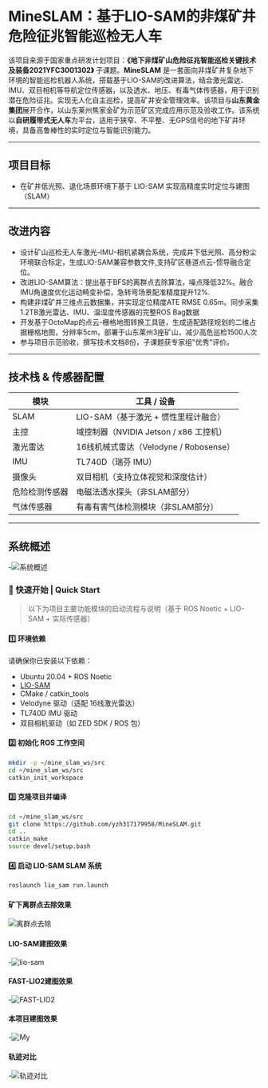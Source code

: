 #  MineSLAM：基于LIO-SAM的非煤矿井危险征兆智能巡检无人车

该项目来源于国家重点研发计划项目：**《地下非煤矿山危险征兆智能巡检关键技术及装备2021YFC3001302》** 子课题。**MineSLAM** 是一套面向非煤矿井复杂地下环境的智能巡检机器人系统，搭载基于LIO-SAM的改进算法，结合激光雷达、IMU、双目相机等导航定位传感器，以及透水、地压、有毒气体传感器，用于识别潜在危险征兆。实现无人化自主巡检，提高矿井安全管理效率。该项目与**山东黄金集团**展开合作，以山东莱州焦家金矿为示范矿区完成应用示范及验收工作。该系统以**自研履带式无人车**为平台，适用于狭窄、不平整、无GPS信号的地下矿井环境，具备高鲁棒性的实时定位与智能识别能力。

---

##  项目目标

-  在矿井低光照、退化场景环境下基于 LIO-SAM 实现高精度实时定位与建图（SLAM）

---


## 改进内容

- 设计矿山巡检无人车激光-IMU-相机紧耦合系统，完成井下低光照、高分粉尘环境联合标定，生成LIO-SAM兼容参数文件,支持矿区巷道点云-惯导融合定位。
- 改进LIO-SAM算法：提出基于BFS的离群点去除算法，噪点降低32%。融合IMU角速度优化运动畸变补偿，急转弯场景配准精度提升12%.
- 构建非煤矿井三维点云数据集，并实现定位精度ATE RMSE 0.65m。同步采集1.2TB激光雷达、IMU、温湿度传感器的完整ROS Bag数据
- 开发基于OctoMap的点云-栅格地图转换工具链，生成适配路径规划的二维占据栅格地图，分辨率5cm，部署于山东莱州3座矿山，减少高危巡检1500人次
- 参与项目示范验收，撰写技术文档8份，子课题获专家组"优秀"评价。

---


##  技术栈 & 传感器配置

| 模块            | 工具 / 设备                                |
|-----------------|--------------------------------------------|
| SLAM            | LIO-SAM（基于激光 + 惯性里程计融合）       |
| 主控            | 域控制器（NVIDIA Jetson / x86 工控机）     |
| 激光雷达        | 16线机械式雷达（Velodyne / Robosense）     |
| IMU             | TL740D（瑞芬 IMU）                         |
| 摄像头          | 双目相机（支持立体视觉和深度估计）         |
| 危险检测传感器  | 电磁法透水探头（非SLAM部分）               |
| 气体传感器      | 有毒有害气体检测模块（非SLAM部分）         |

---

## 系统概述
-![系统概述](/docs/images/系统概述.png)

### 🚀 快速开始 | Quick Start

> 以下为项目主要功能模块的启动流程与说明（基于 ROS Noetic + LIO-SAM + 实际传感器）

#### 1️⃣ 环境依赖

请确保你已安装以下依赖：

- Ubuntu 20.04 + ROS Noetic
- [LIO-SAM](https://github.com/TixiaoShan/LIO-SAM)
- CMake / catkin_tools
- Velodyne 驱动（适配 16线激光雷达）
- TL740D IMU 驱动
- 双目相机驱动（如 ZED SDK / ROS 包）

#### 2️⃣ 初始化 ROS 工作空间

```bash
mkdir -p ~/mine_slam_ws/src
cd ~/mine_slam_ws/src
catkin_init_workspace
```
#### 3️⃣ 克隆项目并编译
```bash
cd ~/mine_slam_ws/src
git clone https://github.com/yzh317179958/MineSLAM.git
cd ..
catkin_make
source devel/setup.bash
```
#### 4️⃣ 启动 LIO-SAM SLAM 系统
```bash
roslaunch lio_sam run.launch
```

#### 矿下离群点去除效果
![离群点去除](./docs/images/离群点去除.png)

#### LIO-SAM建图效果
-![lio-sam](./docs/images/lio-sam.png)

#### FAST-LIO2建图效果
-![FAST-LIO2](./docs/images/FAST-LIO2.png)

#### 本项目建图效果
-![My](./docs/images/My.png)

#### 轨迹对比
-![轨迹对比](./docs/images/轨迹对比.png)
